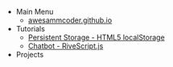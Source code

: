 * Main Menu
  * [awesammcoder.github.io](/)
* Tutorials
  * [Persistent Storage - HTML5 localStorage](tutorials/persistent-storage-using-html5-localstorage.md)
  * [Chatbot - RiveScript.js](tutorials/chatbot-using-rivescript-js.md)
* Projects